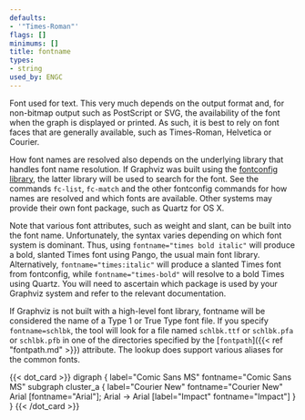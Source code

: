 ```yaml
---
defaults:
- '"Times-Roman"'
flags: []
minimums: []
title: fontname
types:
- string
used_by: ENGC
---
```

Font used for text. This very much depends on the output format and, for
non-bitmap output such as PostScript or SVG, the availability of the font
when the graph is displayed or printed. As such, it is best to rely on font
faces that are generally available, such as Times-Roman, Helvetica or
Courier.

How font names are resolved also depends on the underlying library that
handles font name resolution. If Graphviz was built using the [fontconfig
library](https://www.freedesktop.org/wiki/Software/fontconfig/), the
latter library will be used to search for the font. See the commands
`fc-list`, `fc-match` and the other fontconfig commands for how names are
resolved and which fonts are available. Other systems may provide their own
font package, such as Quartz for OS X.

Note that various font attributes, such as weight and slant, can be built
into the font name. Unfortunately, the syntax varies depending on which font
system is dominant. Thus, using `fontname="times bold italic"` will produce a
bold, slanted Times font using Pango, the usual main font library.
Alternatively, `fontname="times:italic"` will produce a slanted Times font from
fontconfig, while `fontname="times-bold"` will resolve to a bold Times using
Quartz. You will need to ascertain which package is used by your Graphviz
system and refer to the relevant documentation.

If Graphviz is not built with a high-level font library, fontname will be
considered the name of a Type 1 or True Type font file. If you specify
`fontname=schlbk`, the tool will look for a file named `schlbk.ttf` or `schlbk.pfa`
or `schlbk.pfb` in one of the directories specified by the
[`fontpath`]({{< ref "fontpath.md" >}}) attribute. The lookup does support various aliases
for the common fonts.

{{< dot_card >}}
digraph {
    label="Comic Sans MS"
    fontname="Comic Sans MS"
    subgraph cluster_a {
      label="Courier New"
      fontname="Courier New"
      Arial [fontname="Arial"];
      Arial -> Arial [label="Impact" fontname="Impact"]
    }
}
{{< /dot_card >}}
